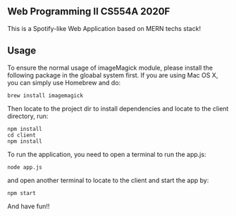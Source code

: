 ## Web Programming II CS554A 2020F
This is a Spotify-like Web Application based on MERN techs stack!

## Usage

To ensure the normal usage of imageMagick module, please install the following package in the gloabal system first. 
If you are using Mac OS X, you can simply use Homebrew and do:
```
brew install imagemagick
```

Then locate to the project dir to install dependencies and locate to the client directory, run:
```
npm install
cd client
npm install
```
To run the application, you need to open a terminal to run the app.js:
```
node app.js
```
and open another terminal to locate to the client and start the app by:
```
npm start
```

And have fun!!
